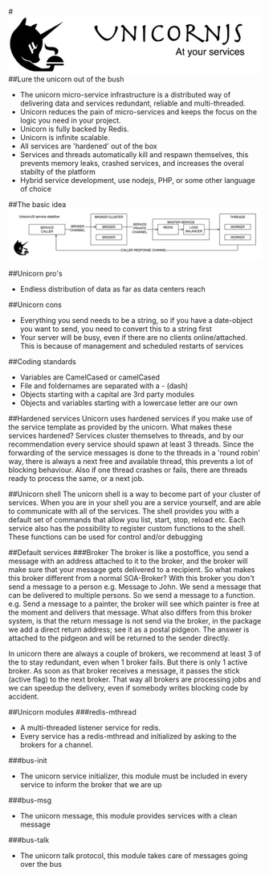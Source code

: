 #![unicorn basics](/images/title-bar.png)
##Lure the unicorn out of the bush
* The unicorn micro-service infrastructure is a distributed way of delivering data and services redundant, reliable and multi-threaded.
* Unicorn reduces the pain of micro-services and keeps the focus on the logic you need in your project.
* Unicorn is fully backed by Redis.
* Unicorn is infinite scalable.
* All services are 'hardened' out of the box
* Services and threads automatically kill and respawn themselves, this prevents memory leaks, crashed services, and increases the overal stabilty of the platform
* Hybrid service development, use nodejs, PHP, or some other language of choice

##The basic idea
![unicorn basics](/images/service-dataflow.png)

##Unicorn pro's
* Endless distribution of data as far as data centers reach 

##Unicorn cons
* Everything you send needs to be a string, so if you have a date-object you want to send, you need to convert this to a string first
* Your server will be busy, even if there are no clients online/attached. This is because of management and scheduled restarts of services

##Coding standards
* Variables are CamelCased or camelCased
* File and foldernames are separated with a - (dash)
* Objects starting with a capital are 3rd party modules
* Objects and variables starting with a lowercase letter are our own

##Hardened services
Unicorn uses hardened services if you make use of the service template as provided by the unicorn. 
What makes these services hardened? Services cluster themselves to threads, and by our recommendation every service should spawn at least 3 threads. 
Since the forwarding of the service messages is done to the threads in a 'round robin' way, there is always a next free and available thread, this prevents a lot of blocking behaviour.
Also if one thread crashes or fails, there are threads ready to process the same, or a next job.

##Unicorn shell
The unicorn shell is a way to become part of your cluster of services. When you are in your shell you are a service yourself, and are able to communicate with all of the services.
The shell provides you with a default set of commands that allow you list, start, stop, reload etc. Each service also has the possibility to register custom functions to the shell. These functions can be used for control and/or debugging

##Default services
###Broker
The broker is like a postoffice, you send a message with an address attached to it to the broker, and the broker will make sure that your message gets delivered to a recipient.
So what makes this broker different from a normal SOA-Broker? With this broker you don't send a message to a person e.g. Message to John. We send a message that can be delivered to multiple persons.
So we send a message to a function. e.g. Send a message to a painter, the broker will see which painter is free at the moment and delivers that message.
What also differs from this broker system, is that the return message is not send via the broker, in the package we add a direct return address; see it as a postal pidgeon. The answer is attached to the pidgeon and will be returned to the sender directly.

In unicorn there are always a couple of brokers, we recommend at least 3 of the to stay redundant, even when 1 broker fails. But there is only 1 active broker. As soon as that broker receives a message, it passes the stick (active flag) to the next broker.
That way all brokers are processing jobs and we can speedup the delivery, even if somebody writes blocking code by accident.

##Unicorn modules
###redis-mthread
* A multi-threaded listener service for redis.
* Every service has a redis-mthread and initialized by asking to the brokers for a channel.

###bus-init
* The unicorn service initializer, this module must be included in every service to inform the broker that we are up

###bus-msg
* The unicorn message, this module provides services with a clean message

###bus-talk
* The unicorn talk protocol, this module takes care of messages going over the bus
